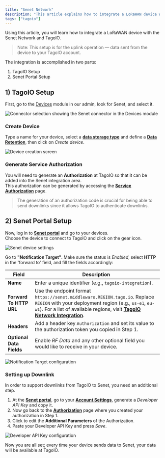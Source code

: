 ```yaml
---
title: "Senet Network"
description: "This article explains how to integrate a LoRaWAN device with the Senet Network and TagoIO, focusing on configuring the uplink so device data is sent to your TagoIO account."
tags: ["tagoio"]
---
```


Using this article, you will learn how to integrate a LoRaWAN device with the
Senet Network and TagoIO.

> Note: This setup is for the uplink operation — data sent from the device to
> your TagoIO account.

The integration is accomplished in two parts:

1. TagoIO Setup
2. Senet Portal Setup

## 1) TagoIO Setup

First, go to the [Devices](/docs/tagoio/devices/) module in our admin, look for
Senet, and select it.

![Connector selection showing the Senet connector in the Devices module](/docs_imagem/tagoio/senet-network-4.png)

### Create Device

Type a name for your device, select a
**[data storage type](/docs/tagoio/devices/)** and define a
**[Data Retention](/docs/tagoio/devices/data-management/data-retention-feature.md)**,
then click on _Create device_.

![Device creation screen](/docs_imagem/tagoio/external-00c113a0.png)

### Generate Service Authorization

You will need to generate an **Authorization** at TagoIO so that it can be added
into the Senet integration area.\
This authorization can be generated by accessing the
**[Service Authorization](https://admin.tago.io/devices/authorization)** page.

> The generation of an authorization code is crucial for being able to send
> downlinks since it allows TagoIO to authenticate downlinks.

## 2) Senet Portal Setup

Now, log in to **[Senet portal](http://portal.senetco.io/)** and go to your
devices.\
Choose the device to connect to TagoIO and click on the gear icon.

![Senet device settings](/docs_imagem/tagoio/senet-network-4.png)

Go to **"Notification Target"**. Make sure the status is _Enabled_, select
**HTTP** in the 'forward to' field, and fill the fields accordingly:

| Field                    | Description                                                                                                                                                                                                                                      |
| ------------------------ | ------------------------------------------------------------------------------------------------------------------------------------------------------------------------------------------------------------------------------------------------ |
| **Name**                 | Enter a unique identifier (e.g., `tagoio-integration`).                                                                                                                                                                                          |
| **Forward To HTTP URL**  | Use the endpoint format `https://senet.middleware.REGION.tago.io`. Replace `REGION` with your deployment region (e.g., `us-e1`, `eu-w1`). For a list of available regions, visit **[TagoIO Network Integration](/docs/tagodeploy/project/configuration/integrations.md)**. |
| **Headers**              | Add a header key `Authorization` and set its value to the authorization token you copied in Step 1.                                                                                                                                              |
| **Optional Data Fields** | Enable _RF Data_ and any other optional field you would like to receive in your device.                                                                                                                                                          |

![Notification Target configuration](/docs_imagem/tagoio/external-b2ca369e.png)

### Setting up Downlink

In order to support downlinks from TagoIO to Senet, you need an additional step.

1. At the **[Senet portal](http://portal.senetco.io/)**, go to your
   **[Account Settings](https://portal.senetco.io/#/user)**, generate a
   _Developer API Key_ and copy it.
2. Now go back to the
   **[Authorization](https://admin.tago.io/devices/authorization)** page where
   you created your authorization in Step 1.
3. Click to edit the **Additional Parameters** of the Authorization.
4. Paste your Developer API Key and press _Save_.

![Developer API Key configuration](/docs_imagem/tagoio/external-969e5674.png)

Now you are all set; every time your device sends data to Senet, your data will
be available at TagoIO.

